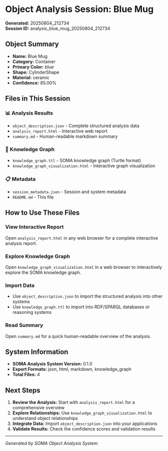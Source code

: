 # Object Analysis Session: Blue Mug

**Generated:** 20250804_212734  
**Session ID:** analysis_blue_mug_20250804_212734

## Object Summary

- **Name:** Blue Mug
- **Category:** Container
- **Primary Color:** blue
- **Shape:** CylinderShape
- **Material:** ceramic
- **Confidence:** 85.00%

## Files in This Session

### 📊 Analysis Results
- `object_description.json` - Complete structured analysis data
- `analysis_report.html` - Interactive web report
- `summary.md` - Human-readable markdown summary

### 🧠 Knowledge Graph
- `knowledge_graph.ttl` - SOMA knowledge graph (Turtle format)
- `knowledge_graph_visualization.html` - Interactive graph visualization

### 📋 Metadata
- `session_metadata.json` - Session and system metadata
- `README.md` - This file

## How to Use These Files

### View Interactive Report
Open `analysis_report.html` in any web browser for a complete interactive analysis report.

### Explore Knowledge Graph
Open `knowledge_graph_visualization.html` in a web browser to interactively explore the SOMA knowledge graph.

### Import Data
- Use `object_description.json` to import the structured analysis into other systems
- Use `knowledge_graph.ttl` to import into RDF/SPARQL databases or reasoning systems

### Read Summary
Open `summary.md` for a quick human-readable overview of the analysis.

## System Information

- **SOMA Analysis System Version:** 0.1.0
- **Export Formats:** json, html, markdown, knowledge_graph
- **Total Files:** 4

## Next Steps

1. **Review the Analysis:** Start with `analysis_report.html` for a comprehensive overview
2. **Explore Relationships:** Use `knowledge_graph_visualization.html` to understand object relationships
3. **Integrate Data:** Import `object_description.json` into your applications
4. **Validate Results:** Check the confidence scores and validation results

---
*Generated by SOMA Object Analysis System*
